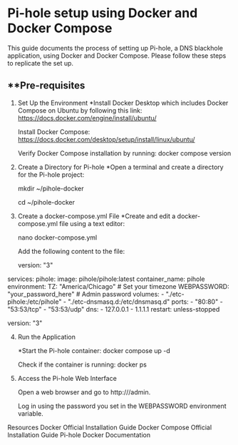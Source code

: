 # Pi-hole setup using Docker and Docker Compose
This guide documents the process of setting up Pi-hole, a DNS blackhole application, using Docker and Docker Compose. 
Please follow these steps to replicate the set up.

## **Pre-requisites
1. Set Up the Environment
    *Install Docker Desktop which includes Docker Compose on Ubuntu by following this link: https://docs.docker.com/engine/install/ubuntu/

    Install Docker Compose: https://docs.docker.com/desktop/setup/install/linux/ubuntu/

    Verify Docker Compose installation by running: docker compose version


2. Create a Directory for Pi-hole
    *Open a terminal and create a directory for the Pi-hole project:

    mkdir ~/pihole-docker

    cd ~/pihole-docker

3. Create a docker-compose.yml File
    *Create and edit a docker-compose.yml file using a text editor:

    nano docker-compose.yml

    Add the following content to the file:

    version: "3"

services:
  pihole:
    image: pihole/pihole:latest
    container_name: pihole
    environment:
      TZ: "America/Chicago" # Set your timezone
      WEBPASSWORD: "your_password_here" # Admin password
    volumes:
      - "./etc-pihole:/etc/pihole"
      - "./etc-dnsmasq.d:/etc/dnsmasq.d"
    ports:
      - "80:80"
      - "53:53/tcp"
      - "53:53/udp"
    dns:
      - 127.0.0.1
      - 1.1.1.1
    restart: unless-stopped

version: "3"

4. Run the Application

    *Start the Pi-hole container:
    docker compose up -d

    Check if the container is running:
    docker ps

5. Access the Pi-hole Web Interface

    Open a web browser and go to http://<your-docker-host-ip>/admin.

    Log in using the password you set in the WEBPASSWORD environment variable.


Resources
Docker Official Installation Guide
Docker Compose Official Installation Guide
Pi-hole Docker Documentation
